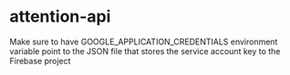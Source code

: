 # attention-api

Make sure to have GOOGLE_APPLICATION_CREDENTIALS environment variable point to the JSON file that stores the service 
account key to the Firebase project